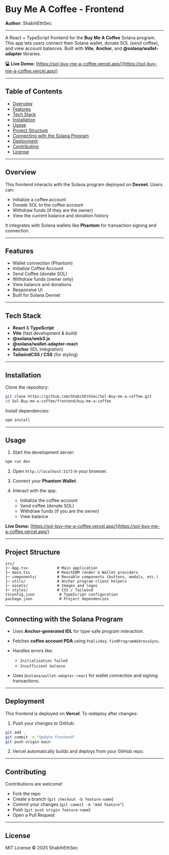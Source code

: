 # Buy Me A Coffee - Frontend
**Author:** ShabihEthSec

---
A React + TypeScript frontend for the **Buy Me A Coffee** Solana program. This app lets users connect their Solana wallet, donate SOL (send coffee), and view account balances. Built with **Vite**, **Anchor**, and **@solana/wallet-adapter** libraries.

**💻 Live Demo:** [https://sol-buy-me-a-coffee.vercel.app/](https://sol-buy-me-a-coffee.vercel.app/)

---

## Table of Contents

- [Overview](#overview)
- [Features](#features)
- [Tech Stack](#tech-stack)
- [Installation](#installation)
- [Usage](#usage)
- [Project Structure](#project-structure)
- [Connecting with the Solana Program](#connecting-with-the-solana-program)
- [Deployment](#deployment)
- [Contributing](#contributing)
- [License](#license)

---

## Overview

This frontend interacts with the Solana program deployed on **Devnet**. Users can:

- Initialize a coffee account
- Donate SOL to the coffee account
- Withdraw funds (if they are the owner)
- View the current balance and donation history

It integrates with Solana wallets like **Phantom** for transaction signing and connection.

---

## Features

- Wallet connection (Phantom)
- Initialize Coffee Account
- Send Coffee (donate SOL)
- Withdraw funds (owner only)
- View balance and donations
- Responsive UI
- Built for Solana Devnet

---

## Tech Stack

- **React** & **TypeScript**
- **Vite** (fast development & build)
- **@solana/web3.js**
- **@solana/wallet-adapter-react**
- **Anchor** (IDL integration)
- **TailwindCSS / CSS** (for styling)

---

## Installation

Clone the repository:

```bash
git clone https://github.com/ShabihEthSec/Sol-Buy-me-a-coffee.git
cd Sol-Buy-me-a-coffee/frontend/buy-me-a-coffee
````

Install dependencies:

```bash
npm install
```

---

## Usage

1. Start the development server:

```bash
npm run dev
```

2. Open `http://localhost:5173` in your browser.

3. Connect your **Phantom Wallet**.

4. Interact with the app:

   * Initialize the coffee account
   * Send coffee (donate SOL)
   * Withdraw funds (if you are the owner)
   * View balance

**Live Demo:** [https://sol-buy-me-a-coffee.vercel.app/](https://sol-buy-me-a-coffee.vercel.app/)

---

## Project Structure

```
src/
├─ App.tsx             # Main application
├─ main.tsx            # ReactDOM render & Wallet providers
├─ components/         # Reusable components (buttons, modals, etc.)
├─ utils/              # Anchor program client helpers
├─ assets/             # Images and logos
├─ styles/             # CSS / Tailwind
tsconfig.json           # TypeScript configuration
package.json            # Project dependencies
```

---

## Connecting with the Solana Program

* Uses **Anchor-generated IDL** for type-safe program interaction.
* Fetches **coffee account PDA** using `PublicKey.findProgramAddressSync`.
* Handles errors like:

  * `Initialization failed`
  * `Insufficient balance`
* Uses `@solana/wallet-adapter-react` for wallet connection and signing transactions.

---

## Deployment

This frontend is deployed on **Vercel**. To redeploy after changes:

1. Push your changes to GitHub:

```bash
git add .
git commit -m "Update frontend"
git push origin main
```

2. Vercel automatically builds and deploys from your GitHub repo.

---

## Contributing

Contributions are welcome!

* Fork the repo
* Create a branch (`git checkout -b feature-name`)
* Commit your changes (`git commit -m "Add feature"`)
* Push (`git push origin feature-name`)
* Open a Pull Request

---

## License

MIT License © 2025 ShabihEthSec





